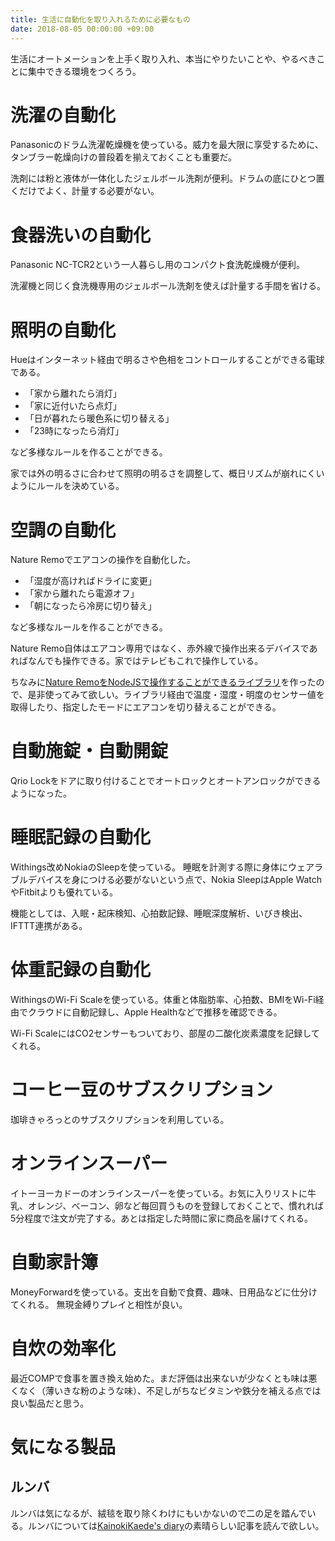 ```yaml
---
title: 生活に自動化を取り入れるために必要なもの
date: 2018-08-05 00:00:00 +09:00
---
```


生活にオートメーションを上手く取り入れ、本当にやりたいことや、やるべきことに集中できる環境をつくろう。
# 洗濯の自動化

Panasonicのドラム洗濯乾燥機を使っている。威力を最大限に享受するために、タンブラー乾燥向けの普段着を揃えておくことも重要だ。

洗剤には粉と液体が一体化したジェルボール洗剤が便利。ドラムの底にひとつ置くだけでよく、計量する必要がない。

# 食器洗いの自動化

Panasonic NC-TCR2という一人暮らし用のコンパクト食洗乾燥機が便利。

洗濯機と同じく食洗機専用のジェルボール洗剤を使えば計量する手間を省ける。

# 照明の自動化

Hueはインターネット経由で明るさや色相をコントロールすることができる電球である。

- 「家から離れたら消灯」
- 「家に近付いたら点灯」
- 「日が暮れたら暖色系に切り替える」
- 「23時になったら消灯」

など多様なルールを作ることができる。

家では外の明るさに合わせて照明の明るさを調整して、概日リズムが崩れにくいようにルールを決めている。

# 空調の自動化

Nature Remoでエアコンの操作を自動化した。

- 「湿度が高ければドライに変更」
- 「家から離れたら電源オフ」
- 「朝になったら冷房に切り替え」

など多様なルールを作ることができる。

Nature Remo自体はエアコン専用ではなく、赤外線で操作出来るデバイスであればなんでも操作できる。家ではテレビもこれで操作している。

ちなみに[Nature RemoをNodeJSで操作することができるライブラリ](https://github.com/uetchy/nature-remo)を作ったので、是非使ってみて欲しい。ライブラリ経由で温度・湿度・明度のセンサー値を取得したり、指定したモードにエアコンを切り替えることができる。

# 自動施錠・自動開錠

Qrio Lockをドアに取り付けることでオートロックとオートアンロックができるようになった。

# 睡眠記録の自動化

Withings改めNokiaのSleepを使っている。
睡眠を計測する際に身体にウェアラブルデバイスを身につける必要がないという点で、Nokia SleepはApple WatchやFitbitよりも優れている。

機能としては、入眠・起床検知、心拍数記録、睡眠深度解析、いびき検出、IFTTT連携がある。

# 体重記録の自動化

WithingsのWi-Fi Scaleを使っている。体重と体脂肪率、心拍数、BMIをWi-Fi経由でクラウドに自動記録し、Apple Healthなどで推移を確認できる。

Wi-Fi ScaleにはCO2センサーもついており、部屋の二酸化炭素濃度を記録してくれる。

# コーヒー豆のサブスクリプション

珈琲きゃろっとのサブスクリプションを利用している。

# オンラインスーパー

イトーヨーカドーのオンラインスーパーを使っている。お気に入りリストに牛乳、オレンジ、ベーコン、卵など毎回買うものを登録しておくことで、慣れれば5分程度で注文が完了する。あとは指定した時間に家に商品を届けてくれる。

# 自動家計簿

MoneyForwardを使っている。支出を自動で食費、趣味、日用品などに仕分けてくれる。
無現金縛りプレイと相性が良い。

# 自炊の効率化

最近COMPで食事を置き換え始めた。まだ評価は出来ないが少なくとも味は悪くなく（薄いきな粉のような味）、不足しがちなビタミンや鉄分を補える点では良い製品だと思う。

# 気になる製品

## ルンバ

ルンバは気になるが、絨毯を取り除くわけにもいかないので二の足を踏んでいる。ルンバについては[KainokiKaede's diary](http://kainokikaede.hatenablog.com/entry/2018/07/24/185452)の素晴らしい記事を読んで欲しい。


